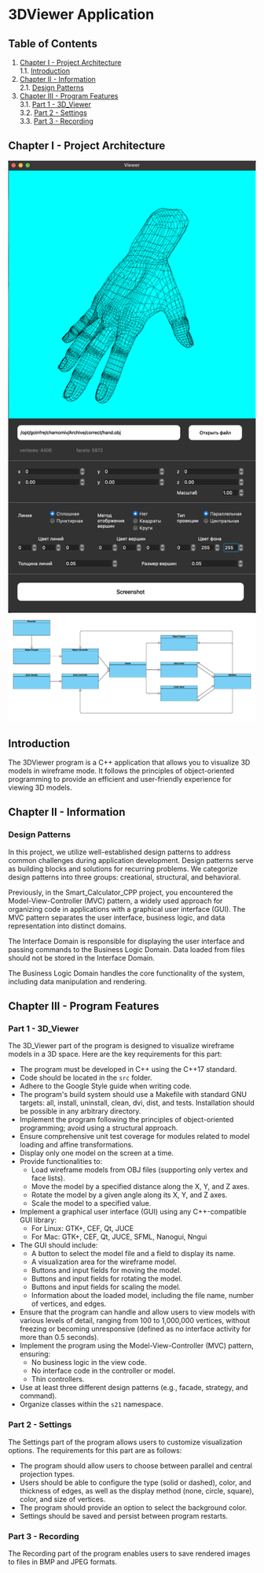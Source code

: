 # 3DViewer Application

## Table of Contents

1. [Chapter I - Project Architecture](#chapter-i) \
    1.1. [Introduction](#introduction)
2. [Chapter II - Information](#chapter-ii) \
    2.1. [Design Patterns](#design-patterns)
3. [Chapter III - Program Features](#chapter-iii) \
    3.1. [Part 1 - 3D_Viewer](#part-1-3d_viewer) \
    3.2. [Part 2 - Settings](#part-2-settings) \
    3.3. [Part 3 - Recording](#part-3-recording) 


## Chapter I - Project Architecture

![3D Viewer](misc/images/viewer.png)
![3D Viewer](misc/images/architecture.png)

## Introduction

The 3DViewer program is a C++ application that allows you to visualize 3D models in wireframe mode. It follows the principles of object-oriented programming to provide an efficient and user-friendly experience for viewing 3D models.

## Chapter II - Information

### Design Patterns

In this project, we utilize well-established design patterns to address common challenges during application development. Design patterns serve as building blocks and solutions for recurring problems. We categorize design patterns into three groups: creational, structural, and behavioral.

Previously, in the Smart_Calculator_CPP project, you encountered the Model-View-Controller (MVC) pattern, a widely used approach for organizing code in applications with a graphical user interface (GUI). The MVC pattern separates the user interface, business logic, and data representation into distinct domains.

The Interface Domain is responsible for displaying the user interface and passing commands to the Business Logic Domain. Data loaded from files should not be stored in the Interface Domain.

The Business Logic Domain handles the core functionality of the system, including data manipulation and rendering.

## Chapter III - Program Features

### Part 1 - 3D_Viewer

The 3D_Viewer part of the program is designed to visualize wireframe models in a 3D space. Here are the key requirements for this part:

- The program must be developed in C++ using the C++17 standard.
- Code should be located in the `src` folder.
- Adhere to the Google Style guide when writing code.
- The program's build system should use a Makefile with standard GNU targets: all, install, uninstall, clean, dvi, dist, and tests. Installation should be possible in any arbitrary directory.
- Implement the program following the principles of object-oriented programming; avoid using a structural approach.
- Ensure comprehensive unit test coverage for modules related to model loading and affine transformations.
- Display only one model on the screen at a time.
- Provide functionalities to:
    - Load wireframe models from OBJ files (supporting only vertex and face lists).
    - Move the model by a specified distance along the X, Y, and Z axes.
    - Rotate the model by a given angle along its X, Y, and Z axes.
    - Scale the model to a specified value.
- Implement a graphical user interface (GUI) using any C++-compatible GUI library:
    * For Linux: GTK+, CEF, Qt, JUCE
    * For Mac: GTK+, CEF, Qt, JUCE, SFML, Nanogui, Nngui
- The GUI should include:
    - A button to select the model file and a field to display its name.
    - A visualization area for the wireframe model.
    - Buttons and input fields for moving the model.
    - Buttons and input fields for rotating the model.
    - Buttons and input fields for scaling the model.
    - Information about the loaded model, including the file name, number of vertices, and edges.
- Ensure that the program can handle and allow users to view models with various levels of detail, ranging from 100 to 1,000,000 vertices, without freezing or becoming unresponsive (defined as no interface activity for more than 0.5 seconds).
- Implement the program using the Model-View-Controller (MVC) pattern, ensuring:
    - No business logic in the view code.
    - No interface code in the controller or model.
    - Thin controllers.
- Use at least three different design patterns (e.g., facade, strategy, and command).
- Organize classes within the `s21` namespace.

### Part 2 - Settings

The Settings part of the program allows users to customize visualization options. The requirements for this part are as follows:

- The program should allow users to choose between parallel and central projection types.
- Users should be able to configure the type (solid or dashed), color, and thickness of edges, as well as the display method (none, circle, square), color, and size of vertices.
- The program should provide an option to select the background color.
- Settings should be saved and persist between program restarts.

### Part 3 - Recording

The Recording part of the program enables users to save rendered images to files in BMP and JPEG formats.

